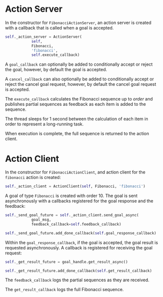 # Action Server

In the constructor for `FibonacciActionServer`, an action server is created with a callback that is called when a goal is accepted.
```python
self._action_server = ActionServer(
            self,
            Fibonacci,
            'fibonacci',
            self.execute_callback)
```

A `goal_callback` can optionally be added to conditionally accept or reject the goal, however, by default the goal is accepted.

A `cancel_callback` can also optionally be added to conditionally accept or reject the cancel goal request, however, by default the cancel goal request is accepted.

The `execute_callback` calculates the Fibonacci sequence up to *order* and publishes partial sequences as feedback as each item is added to the sequence.

The thread sleeps for 1 second between the calculation of each item in order to represent a long-running task.

When execution is complete, the full sequence is returned to the action client.

# Action Client

In the constructor for `FibonacciActionClient`, and action client for the `fibonacci` action is created:

```python
self._action_client = ActionClient(self, Fibonacci, 'fibonacci')
```

A goal of type `Fibonacci` is created with order 10. The goal is sent asynchronously with a callbacks registered for the goal response and the feedback:

```python
self._send_goal_future = self._action_client.send_goal_async(
            goal_msg,
            feedback_callback=self.feedback_callback)

self._send_goal_future.add_done_callback(self.goal_response_callback)
```

Within the `goal_response_callback`, if the goal is accepted, the goal result is requested asynchronously. A callback is registered for receiving the goal request:
```python
self._get_result_future = goal_handle.get_result_async()

self._get_result_future.add_done_callback(self.get_result_callback)
```

The `feedback_callback` logs the partial sequences as they are received.

The `get_result_callback` logs the full Fibonacci sequence.
